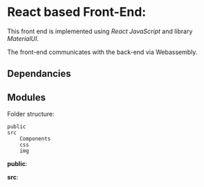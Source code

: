 
# React based Front-End:

This front end is implemented using *React JavaScript* and library *MaterialUI*. 

The front-end communicates with the back-end via Webassembly.

## Dependancies

## Modules

Folder structure: 
```console
public
src
    Components
    css
    img
```

**public**: 

**src**: 



